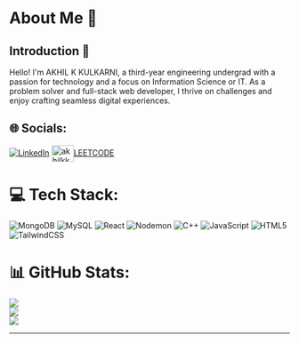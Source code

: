 # About Me 🚀

## Introduction 🌟
Hello! I'm AKHIL K KULKARNI, a third-year engineering undergrad with a passion for technology and a focus on Information Science or IT. As a problem solver and full-stack web developer, I thrive on challenges and enjoy crafting seamless digital experiences.
## 🌐 Socials:
[![LinkedIn](https://img.shields.io/badge/LinkedIn-%230077B5.svg?logo=linkedin&logoColor=white)](https://linkedin.com/in/akhil-k-kulkarni-6a2b65223/)
<a href="https://www.leetcode.com/akhilkk03" target="blank">
<img align="center" src="https://repository-images.githubusercontent.com/660115526/cbbcd367-535a-4e9d-927b-9eacd8d652e8" alt="akhilkk03" height="30" width="40" />LEETCODE</a>

# 💻 Tech Stack:
![MongoDB](https://img.shields.io/badge/MongoDB-%234ea94b.svg?style=for-the-badge&logo=mongodb&logoColor=white) ![MySQL](https://img.shields.io/badge/mysql-%2300000f.svg?style=for-the-badge&logo=mysql&logoColor=white) ![React](https://img.shields.io/badge/react-%2320232a.svg?style=for-the-badge&logo=react&logoColor=%2361DAFB) ![Nodemon](https://img.shields.io/badge/NODEMON-%23323330.svg?style=for-the-badge&logo=nodemon&logoColor=%BBDEAD) ![C++](https://img.shields.io/badge/c++-%2300599C.svg?style=for-the-badge&logo=c%2B%2B&logoColor=white) ![JavaScript](https://img.shields.io/badge/javascript-%23323330.svg?style=for-the-badge&logo=javascript&logoColor=%23F7DF1E) ![HTML5](https://img.shields.io/badge/html5-%23E34F26.svg?style=for-the-badge&logo=html5&logoColor=white) ![TailwindCSS](https://img.shields.io/badge/tailwindcss-%2338B2AC.svg?style=for-the-badge&logo=tailwind-css&logoColor=white)
# 📊 GitHub Stats:
![](https://github-readme-stats.vercel.app/api?username=akhilkk0803&theme=dark&hide_border=true&include_all_commits=true&count_private=false)<br/>
![](https://github-readme-streak-stats.herokuapp.com/?user=akhilkk0803&theme=dark&hide_border=true)<br/>
![](https://github-readme-stats.vercel.app/api/top-langs/?username=akhilkk0803&theme=dark&hide_border=true&include_all_commits=true&count_private=false&layout=compact)

---


 


